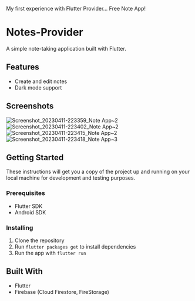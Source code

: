 
My first experience with Flutter Provider... Free Note App!


# Notes-Provider

A simple note-taking application built with Flutter.

## Features

- Create and edit notes
- Dark mode support

## Screenshots

![Screenshot_20230411-223359_Note App~2](https://user-images.githubusercontent.com/105795587/231271990-14aa20ef-9679-47ad-a275-bb54f15274a2.png)
![Screenshot_20230411-223402_Note App~2](https://user-images.githubusercontent.com/105795587/231271994-6e09215e-0789-4e40-b3d8-55acfe42f081.png)
![Screenshot_20230411-223415_Note App~2](https://user-images.githubusercontent.com/105795587/231271997-6f1f8e53-331b-4c1c-9fa1-a3d089e4c388.png)
![Screenshot_20230411-223418_Note App~3](https://user-images.githubusercontent.com/105795587/231272000-90781ed0-2f4d-4f78-9ec0-9b6f9d8e2729.png)


## Getting Started

These instructions will get you a copy of the project up and running on your local machine for development and testing purposes.

### Prerequisites

- Flutter SDK
- Android SDK

### Installing

1. Clone the repository
2. Run `flutter packages get` to install dependencies
3. Run the app with `flutter run`

## Built With

- Flutter
- Firebase (Cloud Firestore, FireStorage)
